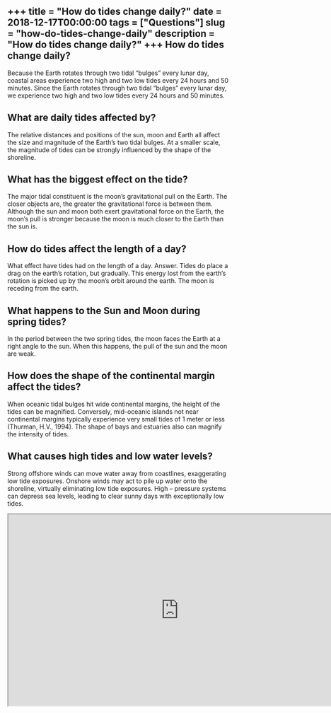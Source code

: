 +++
title = "How do tides change daily?"
date = 2018-12-17T00:00:00
tags = ["Questions"]
slug = "how-do-tides-change-daily"
description = "How do tides change daily?"
+++
How do tides change daily?
--------------------------

Because the Earth rotates through two tidal “bulges” every lunar day, coastal areas experience two high and two low tides every 24 hours and 50 minutes. Since the Earth rotates through two tidal “bulges” every lunar day, we experience two high and two low tides every 24 hours and 50 minutes.

What are daily tides affected by?
---------------------------------

The relative distances and positions of the sun, moon and Earth all affect the size and magnitude of the Earth’s two tidal bulges. At a smaller scale, the magnitude of tides can be strongly influenced by the shape of the shoreline.

What has the biggest effect on the tide?
----------------------------------------

The major tidal constituent is the moon’s gravitational pull on the Earth. The closer objects are, the greater the gravitational force is between them. Although the sun and moon both exert gravitational force on the Earth, the moon’s pull is stronger because the moon is much closer to the Earth than the sun is.

How do tides affect the length of a day?
----------------------------------------

What effect have tides had on the length of a day. Answer. Tides do place a drag on the earth’s rotation, but gradually. This energy lost from the earth’s rotation is picked up by the moon’s orbit around the earth. The moon is receding from the earth.

What happens to the Sun and Moon during spring tides?
-----------------------------------------------------

In the period between the two spring tides, the moon faces the Earth at a right angle to the sun. When this happens, the pull of the sun and the moon are weak.

How does the shape of the continental margin affect the tides?
--------------------------------------------------------------

When oceanic tidal bulges hit wide continental margins, the height of the tides can be magnified. Conversely, mid-oceanic islands not near continental margins typically experience very small tides of 1 meter or less (Thurman, H.V., 1994). The shape of bays and estuaries also can magnify the intensity of tides.

What causes high tides and low water levels?
--------------------------------------------

Strong offshore winds can move water away from coastlines, exaggerating low tide exposures. Onshore winds may act to pile up water onto the shoreline, virtually eliminating low tide exposures. High – pressure systems can depress sea levels, leading to clear sunny days with exceptionally low tides.

<iframe allow="accelerometer; autoplay; clipboard-write; encrypted-media; gyroscope; picture-in-picture" allowfullscreen="" class="__youtube_prefs__  epyt-is-override  no-lazyload" data-no-lazy="1" data-origheight="433" data-origwidth="770" data-skipgform_ajax_framebjll="" height="433" id="_ytid_37768" loading="lazy" src="https://www.youtube.com/embed/3RdkXs8BibE?enablejsapi=1&autoplay=0&cc_load_policy=0&cc_lang_pref=&iv_load_policy=1&loop=0&modestbranding=0&rel=1&fs=1&playsinline=0&autohide=2&theme=dark&color=red&controls=1&" title="YouTube player" width="770"></iframe>